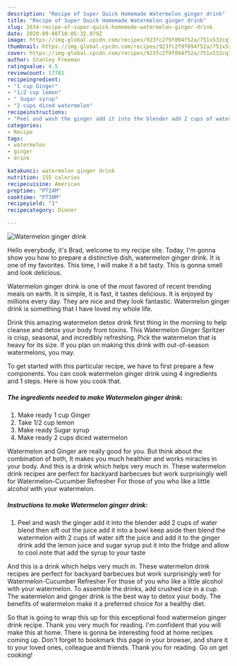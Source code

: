 ```yaml
---
description: "Recipe of Super Quick Homemade Watermelon ginger drink"
title: "Recipe of Super Quick Homemade Watermelon ginger drink"
slug: 2634-recipe-of-super-quick-homemade-watermelon-ginger-drink
date: 2020-09-08T10:05:32.079Z
image: https://img-global.cpcdn.com/recipes/923fc2f9f094f52a/751x532cq70/watermelon-ginger-drink-recipe-main-photo.jpg
thumbnail: https://img-global.cpcdn.com/recipes/923fc2f9f094f52a/751x532cq70/watermelon-ginger-drink-recipe-main-photo.jpg
cover: https://img-global.cpcdn.com/recipes/923fc2f9f094f52a/751x532cq70/watermelon-ginger-drink-recipe-main-photo.jpg
author: Stanley Freeman
ratingvalue: 4.5
reviewcount: 17781
recipeingredient:
- "1 cup Ginger"
- "1/2 cup lemon"
- " Sugar syrup"
- "2 cups diced watermelon"
recipeinstructions:
- "Peel and wash the ginger add it into the blender add 2 cups of water blend then sift out the juice add it into a bowl keep aside then blend the watermelon with 2 cups of water sift the juice and add it to the ginger drink add the lemon juice and sugar syrup put it into the fridge and allow to cool.note that add the syrup to your taste"
categories:
- Recipe
tags:
- watermelon
- ginger
- drink

katakunci: watermelon ginger drink 
nutrition: 155 calories
recipecuisine: American
preptime: "PT24M"
cooktime: "PT30M"
recipeyield: "1"
recipecategory: Dinner

---
```



![Watermelon ginger drink](https://img-global.cpcdn.com/recipes/923fc2f9f094f52a/751x532cq70/watermelon-ginger-drink-recipe-main-photo.jpg)

Hello everybody, it's Brad, welcome to my recipe site. Today, I'm gonna show you how to prepare a distinctive dish, watermelon ginger drink. It is one of my favorites. This time, I will make it a bit tasty. This is gonna smell and look delicious.

Watermelon ginger drink is one of the most favored of recent trending meals on earth. It is simple, it is fast, it tastes delicious. It is enjoyed by millions every day. They are nice and they look fantastic. Watermelon ginger drink is something that I have loved my whole life.

Drink this amazing watermelon detox drink first thing in the morning to help cleanse and detox your body from toxins. This Watermelon Ginger Spritzer is crisp, seasonal, and incredibly refreshing. Pick the watermelon that is heavy for its size. If you plan on making this drink with out-of-season watermelons, you may.


To get started with this particular recipe, we have to first prepare a few components. You can cook watermelon ginger drink using 4 ingredients and 1 steps. Here is how you cook that.

<!--inarticleads1-->

##### The ingredients needed to make Watermelon ginger drink:

1. Make ready 1 cup Ginger
1. Take 1/2 cup lemon
1. Make ready  Sugar syrup
1. Make ready 2 cups diced watermelon


Watermelon and Ginger are really good for you. But think about the combination of both, It makes you much healthier and works miracles in your body. And this is a drink which helps very much in. These watermelon drink recipes are perfect for backyard barbecues but work surprisingly well for Watermelon-Cucumber Refresher For those of you who like a little alcohol with your watermelon. 

<!--inarticleads2-->

##### Instructions to make Watermelon ginger drink:

1. Peel and wash the ginger add it into the blender add 2 cups of water blend then sift out the juice add it into a bowl keep aside then blend the watermelon with 2 cups of water sift the juice and add it to the ginger drink add the lemon juice and sugar syrup put it into the fridge and allow to cool.note that add the syrup to your taste


And this is a drink which helps very much in. These watermelon drink recipes are perfect for backyard barbecues but work surprisingly well for Watermelon-Cucumber Refresher For those of you who like a little alcohol with your watermelon. To assemble the drinks, add crushed ice in a cup. The watermelon and ginger drink is the best way to detox your body. The benefits of watermelon make it a preferred choice for a healthy diet. 

So that is going to wrap this up for this exceptional food watermelon ginger drink recipe. Thank you very much for reading. I'm confident that you will make this at home. There is gonna be interesting food at home recipes coming up. Don't forget to bookmark this page in your browser, and share it to your loved ones, colleague and friends. Thank you for reading. Go on get cooking!
